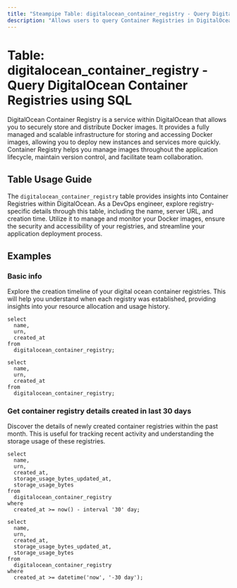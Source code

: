 ```yaml
---
title: "Steampipe Table: digitalocean_container_registry - Query DigitalOcean Container Registries using SQL"
description: "Allows users to query Container Registries in DigitalOcean, particularly the details of each registry including its name, server URL, and creation time."
---
```


# Table: digitalocean_container_registry - Query DigitalOcean Container Registries using SQL

DigitalOcean Container Registry is a service within DigitalOcean that allows you to securely store and distribute Docker images. It provides a fully managed and scalable infrastructure for storing and accessing Docker images, allowing you to deploy new instances and services more quickly. Container Registry helps you manage images throughout the application lifecycle, maintain version control, and facilitate team collaboration.

## Table Usage Guide

The `digitalocean_container_registry` table provides insights into Container Registries within DigitalOcean. As a DevOps engineer, explore registry-specific details through this table, including the name, server URL, and creation time. Utilize it to manage and monitor your Docker images, ensure the security and accessibility of your registries, and streamline your application deployment process.

## Examples

### Basic info
Explore the creation timeline of your digital ocean container registries. This will help you understand when each registry was established, providing insights into your resource allocation and usage history.

```sql+postgres
select
  name,
  urn,
  created_at
from
  digitalocean_container_registry;
```

```sql+sqlite
select
  name,
  urn,
  created_at
from
  digitalocean_container_registry;
```

### Get container registry details created in last 30 days
Discover the details of newly created container registries within the past month. This is useful for tracking recent activity and understanding the storage usage of these registries.

```sql+postgres
select
  name,
  urn,
  created_at,
  storage_usage_bytes_updated_at,
  storage_usage_bytes
from
  digitalocean_container_registry
where
  created_at >= now() - interval '30' day;
```

```sql+sqlite
select
  name,
  urn,
  created_at,
  storage_usage_bytes_updated_at,
  storage_usage_bytes
from
  digitalocean_container_registry
where
  created_at >= datetime('now', '-30 day');
```